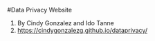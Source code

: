 #Data Privacy Website
1. By Cindy Gonzalez and Ido Tanne
2. https://cindygonzalezg.github.io/dataprivacy/ 
